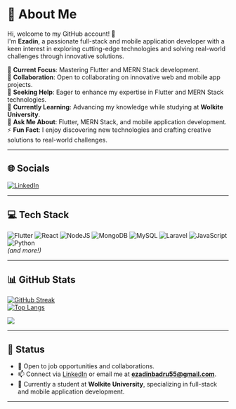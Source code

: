 # 💫 About Me  
Hi, welcome to my GitHub account! 👋  
I'm **Ezadin**, a passionate full-stack and mobile application developer with a keen interest in exploring cutting-edge technologies and solving real-world challenges through innovative solutions.  

🔭 **Current Focus**: Mastering Flutter and MERN Stack development.  
👯 **Collaboration**: Open to collaborating on innovative web and mobile app projects.  
🤝 **Seeking Help**: Eager to enhance my expertise in Flutter and MERN Stack technologies.  
🌱 **Currently Learning**: Advancing my knowledge while studying at **Wolkite University**.  
💬 **Ask Me About**: Flutter, MERN Stack, and mobile application development.  
⚡ **Fun Fact**: I enjoy discovering new technologies and crafting creative solutions to real-world challenges.  

---

## 🌐 Socials  

[![LinkedIn](https://img.shields.io/badge/LinkedIn-%230077B5.svg?style=for-the-badge&logo=linkedin&logoColor=white)](https://www.linkedin.com/in/ezadin-badiru-98b9862a6?utm_source=share&utm_campaign=share_via&utm_content=profile&utm_medium=android_app)  

---

## 💻 Tech Stack  

![Flutter](https://img.shields.io/badge/Flutter-%2302569B.svg?style=for-the-badge&logo=Flutter&logoColor=white)
![React](https://img.shields.io/badge/react-%2320232a.svg?style=for-the-badge&logo=react&logoColor=%2361DAFB)
![NodeJS](https://img.shields.io/badge/node.js-6DA55F?style=for-the-badge&logo=node.js&logoColor=white)
![MongoDB](https://img.shields.io/badge/MongoDB-%234ea94b.svg?style=for-the-badge&logo=mongodb&logoColor=white)
![MySQL](https://img.shields.io/badge/mysql-4479A1.svg?style=for-the-badge&logo=mysql&logoColor=white)
![Laravel](https://img.shields.io/badge/laravel-%23FF2D20.svg?style=for-the-badge&logo=laravel&logoColor=white)
![JavaScript](https://img.shields.io/badge/javascript-%23323330.svg?style=for-the-badge&logo=javascript&logoColor=%23F7DF1E)
![Python](https://img.shields.io/badge/python-3670A0?style=for-the-badge&logo=python&logoColor=ffdd54)  
*(and more!)*  

---

## 📊 GitHub Stats  

[![GitHub Streak](https://streak-stats.demolab.com?user=ezadin2&theme=radical&hide_border=true)](https://git.io/streak-stats)  
[![Top Langs](https://github-readme-stats.vercel.app/api/top-langs/?username=ezadin2&layout=compact&theme=radical&count_private=true)](https://github.com/anuraghazra/github-readme-stats)  

[![](https://visitcount.itsvg.in/api?id=ezadin2&icon=0&color=0)](https://visitcount.itsvg.in)  

---

## 🔔 Status  

- 🌟 Open to job opportunities and collaborations.  
- 📫 Connect via [LinkedIn](https://www.linkedin.com/in/ezadin-badiru-98b9862a6?utm_source=share&utm_campaign=share_via&utm_content=profile&utm_medium=android_app) or email me at **ezadinbadru55@gmail.com**.  
- 💼 Currently a student at **Wolkite University**, specializing in full-stack and mobile application development.  

---
